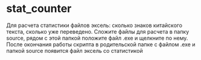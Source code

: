 # stat_counter

Для расчета статистики файлов эксель: сколько знаков китайского текста, сколько уже переведено.
Сложите файлы для расчета в папку source, рядом с этой папкой положите файл .exe и щелкните по нему. 
После окончания работы скрипта в родительской папке с файлом .exe и папкой source появится файл эксель со статистикой
